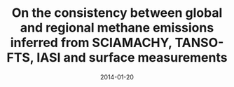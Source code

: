 ---
title: "On the consistency between global and regional methane emissions inferred from SCIAMACHY, TANSO-FTS, IASI and surface measurements"
collection: publications
permalink: /publication/2014-01-20-Cressot
date: 2014-01-20
venue: 'Atmospheric Chemistry and Physics'
paperurl: 'https://doi.org/doi:10.5194/acp-14-577-2014'
citation: '<b>11</b> - Cressot C., Chevallier F., Bousquet P., Crevoisier C., Dlugokencky E.J. et al., On the consistency between global and regional methane emissions inferred from SCIAMACHY, TANSO-FTS, IASI and surface measurements, Atmospheric Chemistry and Physics, 14, 577-592, (2014-01-20). <a href="https://doi.org/doi:10.5194/acp-14-577-2014">doi:10.5194/acp-14-577-2014</a> (cited 46 times)

'
---